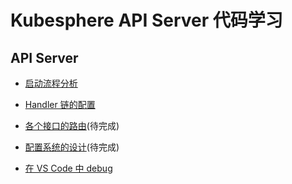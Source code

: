 # Kubesphere API Server 代码学习

## API Server

- [启动流程分析](./api-server-startup.md)

- [Handler 链的配置](./api-server-webservice-handler.md)

- [各个接口的路由](.)(待完成)

- [配置系统的设计](./api-server-config.md)(待完成)

- [在 VS Code 中 debug](./api-server-debug-in-vscode.md)

